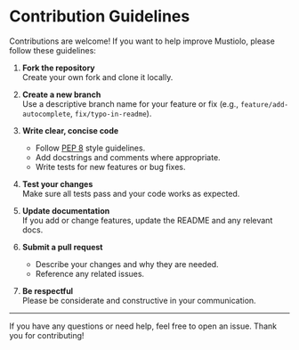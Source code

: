 # Contribution Guidelines

Contributions are welcome! If you want to help improve Mustiolo, please follow these guidelines:

1. **Fork the repository**  
   Create your own fork and clone it locally.

2. **Create a new branch**  
   Use a descriptive branch name for your feature or fix (e.g., `feature/add-autocomplete`, `fix/typo-in-readme`).

3. **Write clear, concise code**  
   - Follow [PEP 8](https://peps.python.org/pep-0008/) style guidelines.
   - Add docstrings and comments where appropriate.
   - Write tests for new features or bug fixes.

4. **Test your changes**  
   Make sure all tests pass and your code works as expected.

5. **Update documentation**  
   If you add or change features, update the README and any relevant docs.

6. **Submit a pull request**  
   - Describe your changes and why they are needed.
   - Reference any related issues.

7. **Be respectful**  
   Please be considerate and constructive in your communication.

---

If you have any questions or need help, feel free to open an issue. Thank you for contributing!